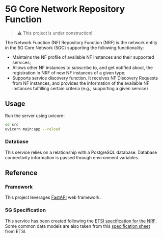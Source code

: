 
# 5G Core Network Repository Function

> :warning: This project is under construction!


The Network Function (NF) Repository Function (NRF) is the network entity in the 5G Core Network (5GC)
supporting the following functionality:
- Maintains the NF profile of available NF instances and their supported services;
- Allows other NF instances to subscribe to, and get notified about, the registration in NRF of new NF instances of
a given type;
- Supports service discovery function. It receives NF Discovery Requests from NF instances, and provides the
information of the available NF instances fulfilling certain criteria (e.g., supporting a given service)

## Usage
Run the server using uvicorn:
```bash
cd src
uvicorn main:app --reload
```

### Database
This service relies on a relationship with a PostgreSQL database. Database connectivity information
is passed through environment variables.

## Reference

### Framework
This project leverages [FastAPI](https://github.com/tiangolo/full-stack-fastapi-postgresql) web
  framework. 

### 5G Specification
This service has been created following the 
[ETSI specification for the NRF](https://www.etsi.org/deliver/etsi_ts/129500_129599/129510/15.03.00_60/ts_129510v150300p.pdf).
Some common data models are also taken from this [specification sheet](https://www.etsi.org/deliver/etsi_ts/129500_129599/129571/15.03.00_60/ts_129571v150300p.pdf) from ETSI.
